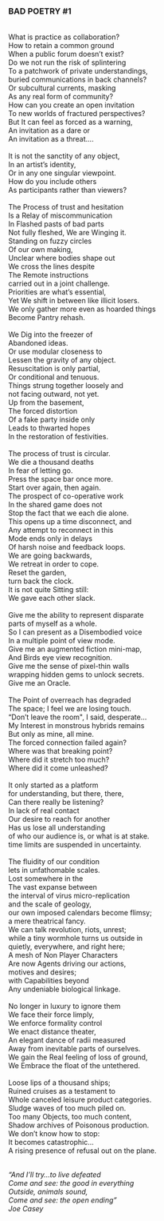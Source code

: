 

### BAD POETRY #1

<br>	What is practice as collaboration?
<br>	How to retain a common ground
<br>	When a public forum doesn’t exist?
<br>	Do we not run the risk of splintering
<br>	To a patchwork of private understandings,
<br>	buried communications in back channels?
<br>	Or subcultural currents, masking
<br>	As any real form of community?
<br>	How can you create an open invitation
<br>	To new worlds of fractured perspectives?
<br>	But It can feel as forced as a warning,
<br>	An invitation as a dare or
<br>	An invitation as a threat....
<br>
<br>	It is not the sanctity of any object,
<br>	In an artist’s identity,
<br>	Or in any one singular viewpoint.
<br>	How do you include others
<br>	As participants rather than viewers?
<br>
<br>	The Process of trust and hesitation
<br>	Is a Relay of miscommunication
<br>	In Flashed pasts of bad parts
<br>	Not fully fleshed, We are Winging it.
<br>	Standing on fuzzy circles
<br>	Of our own making,
<br>	Unclear where bodies shape out
<br>	We cross the lines despite
<br>	The Remote instructions
<br>	carried out in a joint challenge.
<br>	Priorities are what’s essential,
<br>	Yet We shift in between like illicit losers.
<br>	We only gather more even as hoarded things
<br>	Become Pantry rehash.
<br>
<br>	We Dig into the freezer of
<br>	Abandoned ideas.
<br>	Or use modular closeness to
<br>	Lessen the gravity of any object.
<br>	Resuscitation is only partial,
<br>	Or conditional and tenuous.
<br>	Things strung together loosely and
<br>	not facing outward, not yet.
<br>	Up from the basement,
<br>	The forced distortion
<br>	Of a fake party inside only
<br>	Leads to thwarted hopes
<br>	In the restoration of festivities.
<br>
<br>	The process of trust is circular.
<br>	We die a thousand deaths
<br>	In fear of letting go.
<br>	Press the space bar once more.
<br>	Start over again, then again.
<br>	The prospect of co-operative work
<br>	In the shared game does not
<br>	Stop the fact that we each die alone.
<br>	This opens up a time disconnect, and
<br>	Any attempt to reconnect in this
<br>	Mode ends only in delays
<br>	Of harsh noise and feedback loops.
<br>	We are going backwards,
<br>	We retreat in order to cope.
<br>	Reset the garden,
<br>	turn back the clock.
<br>	It is not quite Sitting still:
<br>	We gave each other slack.
<br>
<br>	Give me the ability to represent disparate
<br>	parts of myself as a whole.
<br>	So I can present as a Disembodied voice
<br>	In a multiple point of view mode.
<br>	Give me an augmented fiction mini-map,
<br>	And Birds eye view recognition.
<br>	Give me the sense of pixel-thin walls
<br>	wrapping hidden gems to unlock secrets.
<br>	Give me an Oracle.
<br>
<br>	The Point of overreach has degraded
<br>	The space; I feel we are losing touch.
<br>	“Don’t leave the room", I said, desperate…
<br>	My Interest in monstrous hybrids remains
<br>	But only as mine, all mine.
<br>	The forced connection failed again?
<br>	Where was that breaking point?
<br>	Where did it stretch too much?
<br>	Where did it come unleashed?
<br>
<br>	It only started as a platform
<br>	for understanding, but there, there,
<br>	Can there really be listening?
<br>	In lack of real contact
<br>	Our desire to reach for another
<br>	Has us lose all understanding
<br>	of who our audience is, or what is at stake.
<br>	time limits are suspended in uncertainty.
<br>
<br>	The fluidity of our condition
<br>	lets in unfathomable scales.
<br>	Lost somewhere in the
<br>	The vast expanse between
<br>	the interval of virus micro-replication 
<br>	and the scale of geology, 
<br>	our own imposed calendars become flimsy; 
<br>	a mere theatrical fancy.
<br>	We can talk revolution, riots, unrest;
<br>	while a tiny wormhole turns us outside in
<br>	quietly, everywhere, and right here;
<br>	A mesh of Non Player Characters
<br>	Are now Agents driving our actions,
<br>	motives and desires;
<br>	with Capabilities beyond
<br>	Any undeniable biological linkage.
<br>
<br>	No longer in luxury to ignore them
<br>	We face their force limply,
<br>	We enforce formality control
<br>	We enact distance theater,
<br>	An elegant dance of radii measured
<br>	Away from inevitable parts of ourselves.
<br>	We gain the Real feeling of loss of ground,
<br>	We Embrace the float of the untethered.
<br>
<br>	Loose lips of a thousand ships;
<br>	Ruined cruises as a testament to
<br>	Whole canceled leisure product categories.
<br>	Sludge waves of too much piled on.
<br>	Too many Objects, too much content,
<br>	Shadow archives of Poisonous production.
<br>	We don’t know how to stop: 
<br>	It becomes catastrophic...
<br>	A rising presence of refusal out on the plane.
<br>

<br>	_“And I’ll try…to live defeated_
<br>	_Come and see: the good in everything_
<br>	_Outside, animals sound,_
<br>	_Come and see: the open ending”_
<br> _Joe Casey_

```markdown





